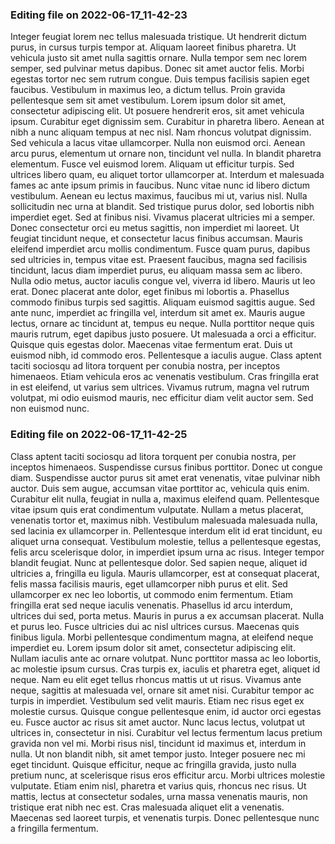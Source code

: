 

### Editing file on 2022-06-17_11-42-23

Integer feugiat lorem nec tellus malesuada tristique. Ut hendrerit dictum purus, in cursus turpis tempor at. Aliquam laoreet finibus pharetra. Ut vehicula justo sit amet nulla sagittis ornare. Nulla tempor sem nec lorem semper, sed pulvinar metus dapibus. Donec sit amet auctor felis. Morbi egestas tortor nec sem rutrum congue. Duis tempus facilisis sapien eget faucibus. Vestibulum in maximus leo, a dictum tellus. Proin gravida pellentesque sem sit amet vestibulum. Lorem ipsum dolor sit amet, consectetur adipiscing elit. Ut posuere hendrerit eros, sit amet vehicula ipsum. Curabitur eget dignissim sem.
Curabitur in pharetra libero. Aenean at nibh a nunc aliquam tempus at nec nisl. Nam rhoncus volutpat dignissim. Sed vehicula a lacus vitae ullamcorper. Nulla non euismod orci. Aenean arcu purus, elementum ut ornare non, tincidunt vel nulla. In blandit pharetra elementum. Fusce vel euismod lorem. Aliquam ut efficitur turpis. Sed ultrices libero quam, eu aliquet tortor ullamcorper at. Interdum et malesuada fames ac ante ipsum primis in faucibus.
Nunc vitae nunc id libero dictum vestibulum. Aenean eu lectus maximus, faucibus mi ut, varius nisl. Nulla sollicitudin nec urna at blandit. Sed tristique purus dolor, sed lobortis nibh imperdiet eget. Sed at finibus nisi. Vivamus placerat ultricies mi a semper. Donec consectetur orci eu metus sagittis, non imperdiet mi laoreet. Ut feugiat tincidunt neque, et consectetur lacus finibus accumsan. Mauris eleifend imperdiet arcu mollis condimentum. Fusce quam purus, dapibus sed ultricies in, tempus vitae est. Praesent faucibus, magna sed facilisis tincidunt, lacus diam imperdiet purus, eu aliquam massa sem ac libero. Nulla odio metus, auctor iaculis congue vel, viverra id libero. Mauris ut leo erat. Donec placerat ante dolor, eget finibus mi lobortis a. Phasellus commodo finibus turpis sed sagittis.
Aliquam euismod sagittis augue. Sed ante nunc, imperdiet ac fringilla vel, interdum sit amet ex. Mauris augue lectus, ornare ac tincidunt at, tempus eu neque. Nulla porttitor neque quis mauris rutrum, eget dapibus justo posuere. Ut malesuada a orci a efficitur. Quisque quis egestas dolor. Maecenas vitae fermentum erat. Duis ut euismod nibh, id commodo eros. Pellentesque a iaculis augue. Class aptent taciti sociosqu ad litora torquent per conubia nostra, per inceptos himenaeos. Etiam vehicula eros ac venenatis vestibulum. Cras fringilla erat in est eleifend, ut varius sem ultrices. Vivamus rutrum, magna vel rutrum volutpat, mi odio euismod mauris, nec efficitur diam velit auctor sem. Sed non euismod nunc.




### Editing file on 2022-06-17_11-42-25

Class aptent taciti sociosqu ad litora torquent per conubia nostra, per inceptos himenaeos. Suspendisse cursus finibus porttitor. Donec ut congue diam. Suspendisse auctor purus sit amet erat venenatis, vitae pulvinar nibh auctor. Duis sem augue, accumsan vitae porttitor ac, vehicula quis enim. Curabitur elit nulla, feugiat in nulla a, maximus eleifend quam. Pellentesque vitae ipsum quis erat condimentum vulputate. Nullam a metus placerat, venenatis tortor et, maximus nibh. Vestibulum malesuada malesuada nulla, sed lacinia ex ullamcorper in. Pellentesque interdum elit id erat tincidunt, eu aliquet urna consequat. Vestibulum molestie, tellus a pellentesque egestas, felis arcu scelerisque dolor, in imperdiet ipsum urna ac risus. Integer tempor blandit feugiat.
Nunc at pellentesque dolor. Sed sapien neque, aliquet id ultricies a, fringilla eu ligula. Mauris ullamcorper, est at consequat placerat, felis massa facilisis mauris, eget ullamcorper nibh purus et elit. Sed ullamcorper ex nec leo lobortis, ut commodo enim fermentum. Etiam fringilla erat sed neque iaculis venenatis. Phasellus id arcu interdum, ultrices dui sed, porta metus. Mauris in purus a ex accumsan placerat.
Nulla et purus leo. Fusce ultricies dui ac nisl ultrices cursus. Maecenas quis finibus ligula. Morbi pellentesque condimentum magna, at eleifend neque imperdiet eu. Lorem ipsum dolor sit amet, consectetur adipiscing elit. Nullam iaculis ante ac ornare volutpat. Nunc porttitor massa ac leo lobortis, ac molestie ipsum cursus. Cras turpis ex, iaculis et pharetra eget, aliquet id neque. Nam eu elit eget tellus rhoncus mattis ut ut risus. Vivamus ante neque, sagittis at malesuada vel, ornare sit amet nisi. Curabitur tempor ac turpis in imperdiet. Vestibulum sed velit mauris. Etiam nec risus eget ex molestie cursus. Quisque congue pellentesque enim, id auctor orci egestas eu.
Fusce auctor ac risus sit amet auctor. Nunc lacus lectus, volutpat ut ultrices in, consectetur in nisi. Curabitur vel lectus fermentum lacus pretium gravida non vel mi. Morbi risus nisl, tincidunt id maximus et, interdum in nulla. Ut non blandit nibh, sit amet tempor justo. Integer posuere nec mi eget tincidunt. Quisque efficitur, neque ac fringilla gravida, justo nulla pretium nunc, at scelerisque risus eros efficitur arcu. Morbi ultrices molestie vulputate. Etiam enim nisl, pharetra et varius quis, rhoncus nec risus. Ut mattis, lectus at consectetur sodales, urna massa venenatis mauris, non tristique erat nibh nec est. Cras malesuada aliquet elit a venenatis. Maecenas sed laoreet turpis, et venenatis turpis. Donec pellentesque nunc a fringilla fermentum.


